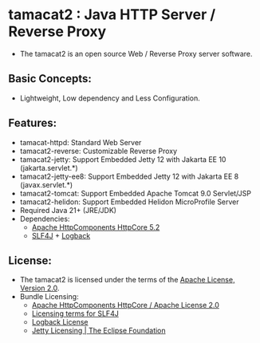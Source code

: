 # tamacat2 : Java HTTP Server / Reverse Proxy
- The tamacat2 is an open source Web / Reverse Proxy server software.

## Basic Concepts:
- Lightweight, Low dependency and Less Configuration.

## Features:
- tamacat-httpd: Standard Web Server
- tamacat2-reverse: Customizable Reverse Proxy
- tamacat2-jetty: Support Embedded Jetty 12 with Jakarta EE 10 (jakarta.servlet.*)
- tamacat2-jetty-ee8: Support Embedded Jetty 12 with Jakarta EE 8 (javax.servlet.*)
- tamacat2-tomcat: Support Embedded Apache Tomcat 9.0 Servlet/JSP
- tamacat2-helidon: Support Embedded Helidon MicroProfile Server
- Required Java 21+ (JRE/JDK)
- Dependencies:
  - [Apache HttpComponents HttpCore 5.2](https://hc.apache.org/httpcomponents-core-5.2.x/index.html)
  - [SLF4J](https://www.slf4j.org/) + [Logback](https://logback.qos.ch/)

## License:
- The tamacat2 is licensed under the terms of the [Apache License, Version 2.0](https://github.com/tamacat-cloud/tamacat2/blob/main/LICENSE.txt).
- Bundle Licensing:
  - [Apache HttpComponents HttpCore / Apache License 2.0](https://www.apache.org/licenses/LICENSE-2.0)
  - [Licensing terms for SLF4J](http://www.slf4j.org/license.html)
  - [Logback License](https://logback.qos.ch/license.html)
  - [Jetty Licensing | The Eclipse Foundation](https://www.eclipse.org/jetty/licenses.php)
